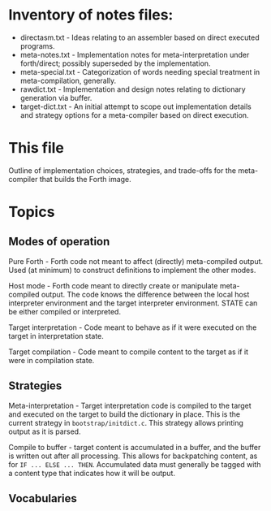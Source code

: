# Inventory of notes files:
  * directasm.txt - Ideas relating to an assembler based on direct
	executed programs.
  * meta-notes.txt - Implementation notes for meta-interpretation
	under forth/direct; possibly superseded by the
	implementation.
  * meta-special.txt - Categorization of words needing special treatment
	in meta-compilation, generally.
  * rawdict.txt - Implementation and design notes relating to
	dictionary generation via buffer.
  * target-dict.txt - An initial attempt to scope out implementation
	details and strategy options for a meta-compiler based on
	direct execution.

# This file
Outline of implementation choices, strategies, and trade-offs for the
meta-compiler that builds the Forth image.

# Topics
## Modes of operation
Pure Forth - Forth code not meant to affect (directly) meta-compiled
output.  Used (at minimum) to construct definitions to implement the
other modes.

Host mode - Forth code meant to directly create or manipulate
meta-compiled output.  The code knows the difference between the local
host interpreter environment and the target interpreter environment.
STATE can be either compiled or interpreted.

Target interpretation - Code meant to behave as if it were executed on
the target in interpretation state.

Target compilation - Code meant to compile content to the target as if
it were in compilation state.

## Strategies
Meta-interpretation - Target interpretation code is compiled to the
target and executed on the target to build the dictionary in place.
This is the current strategy in `bootstrap/initdict.c`.  This strategy
allows printing output as it is parsed.

Compile to buffer - target content is accumulated in a buffer, and
the buffer is written out after all processing.  This allows for
backpatching content, as for `IF ... ELSE ... THEN`.  Accumulated data
must generally be tagged with a content type that indicates how it will
be output.

## Vocabularies
